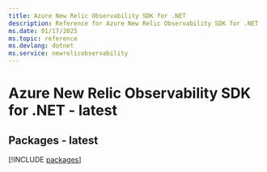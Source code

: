 ```yaml
---
title: Azure New Relic Observability SDK for .NET
description: Reference for Azure New Relic Observability SDK for .NET
ms.date: 01/17/2025
ms.topic: reference
ms.devlang: dotnet
ms.service: newrelicobservability
---
```

# Azure New Relic Observability SDK for .NET - latest
## Packages - latest
[!INCLUDE [packages](new-relic-observability-index.md)]